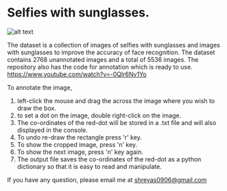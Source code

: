 # Selfies with sunglasses.

![alt text](https://github.com/shreyas0906/Selfies-with-sunglasses/blob/master/dataset-original.jpg)

The dataset is a collection of images of selfies with sunglasses and images with sunglasses to improve the accuracy of face recognition. The dataset contains 2768 unannotated images and a total of 5536 images. The repository also has the code for annotation which is ready to use. https://www.youtube.com/watch?v=-0QIr6Nv1Yo


To annotate the image,<br>
1. left-click the mouse and drag the across the image where you wish to draw the box.<br>
2. to set a dot on the image, double right-click on the image.<br>
3. The co-ordinates of the red-dot will be stored in a .txt file and will also displayed in the console.<br>
4. To undo re-draw the rectangle press 'r' key.<br>
5. To show the cropped image, press 'n' key.<br>
6. To show the next image, press 'n' key again.<br>
7. The output file saves the co-ordinates of the red-dot as a python dictionary so that it is easy to read and manipulate.<br>


If you have any question, please email me at shreyas0906@gmail.com
